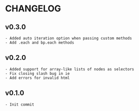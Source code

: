 # CHANGELOG

## v0.3.0

    - Added auto iteration option when passing custom methods
    - Add .each and bp.each methods

## v0.2.0

    - Added support for array-like lists of nodes as selectors
    - Fix closing slash bug in ie
    - Add errors for invalid html

## v0.1.0

    - Init commit
